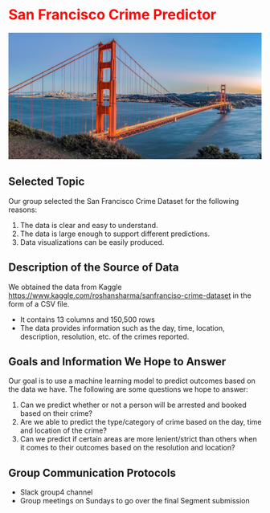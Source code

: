 # <span style="color: red">San Francisco Crime Predictor</span>

![](./images/sf_img.jpg)


## Selected Topic
Our group selected the San Francisco Crime Dataset for the following reasons:
1. The data is clear and easy to understand. 
2. The data is large enough to support different predictions.
3. Data visualizations can be easily produced.

## Description of the Source of Data
We obtained the data from Kaggle https://www.kaggle.com/roshansharma/sanfranciso-crime-dataset in the form of a CSV file. 
- It contains 13 columns and 150,500 rows
- The data provides information such as the day, time, location, description, resolution, etc. of the crimes reported.

## Goals and Information We Hope to Answer
Our goal is to use a machine learning model to predict outcomes based on the data we have. The following are some questions we hope to answer:
1. Can we predict whether or not a person will be arrested and booked based on their crime?
2. Are we able to predict the type/category of crime based on the day, time and location of the crime?
3. Can we predict if certain areas are more lenient/strict than others when it comes to their outcomes based on the resolution and location?


## Group Communication Protocols
- Slack group4 channel
- Group meetings on Sundays to go over the final Segment submission

